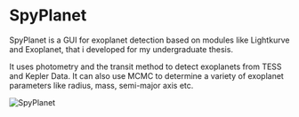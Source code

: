 # SpyPlanet
SpyPlanet is a GUI for exoplanet detection based on modules like Lightkurve and Exoplanet, that i developed for my undergraduate thesis.

It uses photometry and the transit method to detect exoplanets from TESS and Kepler Data.
It can also use MCMC to determine a variety of exoplanet parameters like radius, mass, semi-major axis etc.

![SpyPlanet](https://user-images.githubusercontent.com/75536756/184894134-dc907d22-e67d-4d4a-9a30-b395be671c6e.png)
